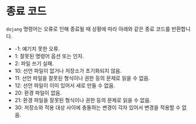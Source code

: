 종료 코드
=========

`dojang` 명령어는 오류로 인해 종료될 때 상황에 따라 아래와 같은 종료 코드를
반환합니다.

 -  -1: 예기치 못한 오류.
 -  1: 잘못된 명령어 옵션 또는 인자.
 -  2: 파일 쓰기 실패.
 -  10: 선언 파일이 없거나 저장소가 초기화되지 않음.
 -  11: 선언 파일을 잘못된 형식이나 권한 등의 문제로 읽을 수 없음.
 -  12: 선언 파일이 이미 있어서 새로 만들 수 없음.
 -  20: 환경 파일이 없음.
 -  21: 환경 파일을 잘못된 형식이나 권한 등의 문제로 읽을 수 없음.
 -  30: 저장소와 적용 대상 사이에 충돌하는 변경이 각자 있어서 변경을 적용할 수
    없음.

